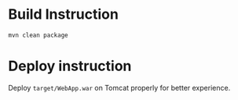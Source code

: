 

# Build Instruction


```
mvn clean package
```

# Deploy instruction

Deploy ```target/WebApp.war``` on Tomcat properly for better experience.



